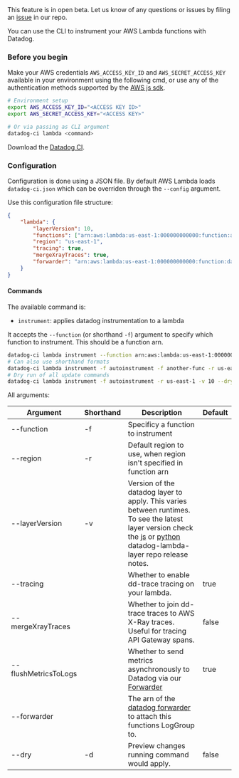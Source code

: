 <div class="alert alert-warning">
This feature is in open beta. Let us know of any questions or issues by filing an <a href="https://github.com/DataDog/datadog-ci/issues">issue</a> in our repo.
</div>

You can use the CLI to instrument your AWS Lambda functions with Datadog.

### Before you begin

Make your AWS credentials `AWS_ACCESS_KEY_ID` and `AWS_SECRET_ACCESS_KEY` available in your environment using the following cmd, or use any of the authentication methods supported by the [AWS js sdk][1].

```bash
# Environment setup
export AWS_ACCESS_KEY_ID="<ACCESS KEY ID>"
export AWS_SECRET_ACCESS_KEY="<ACCESS KEY>"

# Or via passing as CLI argument
datadog-ci lambda <command>
```

Download the [Datadog CI][2].

### Configuration

Configuration is done using a JSON file. By default AWS Lambda loads `datadog-ci.json` which can be overriden through the `--config` argument.

Use this configuration file structure:

```json
{
    "lambda": {
        "layerVersion": 10,
        "functions": ["arn:aws:lambda:us-east-1:000000000000:function:autoinstrument"],
        "region": "us-east-1",
        "tracing": true,
        "mergeXrayTraces": true,
        "forwarder": "arn:aws:lambda:us-east-1:000000000000:function:datadog-forwarder"
    }
}
```

#### Commands

The available command is:

- `instrument`: applies datadog instrumentation to a lambda

It accepts the `--function` (or shorthand `-f`) argument to specify which function to instrument. This should be a function arn.

```bash
datadog-ci lambda instrument --function arn:aws:lambda:us-east-1:000000000000:function:autoinstrument --layerVersion 10
# Can also use shorthand formats
datadog-ci lambda instrument -f autoinstrument -f another-func -r us-east-1 -v 10
# Dry run of all update commands
datadog-ci lambda instrument -f autoinstrument -r us-east-1 -v 10 --dry
```

All arguments:

| Argument | Shorthand | Description | Default |
| -------- | --------- | ----------- | ------- |
| --function | -f | Specificy a function to instrument | |
| --region | -r | Default region to use, when region isn't specified in function arn | |
| --layerVersion | -v | Version of the datadog layer to apply. This varies between runtimes. To see the latest layer version check the [js](https://github.com/DataDog/datadog-lambda-layer-js/releases) or [python](https://github.com/DataDog/datadog-lambda-layer-python/releases) datadog-lambda-layer repo release notes. | |
| --tracing |  | Whether to enable dd-trace tracing on your lambda. | true |
| --mergeXrayTraces | | Whether to join dd-trace traces to AWS X-Ray traces. Useful for tracing API Gateway spans. | false |
| --flushMetricsToLogs | | Whether to send metrics asynchronously to Datadog via our [Forwarder](https://docs.datadoghq.com/serverless/forwarder/) | true |
| --forwarder | | The arn of the [datadog forwarder](https://github.com/DataDog/datadog-serverless-functions/tree/master/aws/logs_monitoring) to attach this functions LogGroup to. | |
| --dry | -d | Preview changes running command would apply. | false |

[1]: https://docs.aws.amazon.com/sdk-for-javascript/v2/developer-guide/setting-credentials-node.html
[2]: https://github.com/DataDog/datadog-ci
